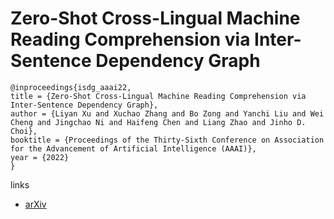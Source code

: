 # Zero-Shot Cross-Lingual Machine Reading Comprehension via Inter-Sentence Dependency Graph

```
@inproceedings{isdg_aaai22,
title = {Zero-Shot Cross-Lingual Machine Reading Comprehension via Inter-Sentence Dependency Graph},
author = {Liyan Xu and Xuchao Zhang and Bo Zong and Yanchi Liu and Wei Cheng and Jingchao Ni and Haifeng Chen and Liang Zhao and Jinho D. Choi},
booktitle = {Proceedings of the Thirty-Sixth Conference on Association for the Advancement of Artificial Intelligence (AAAI)},
year = {2022}
}
```

links
- [arXiv](https://arxiv.org/abs/2112.00503)
